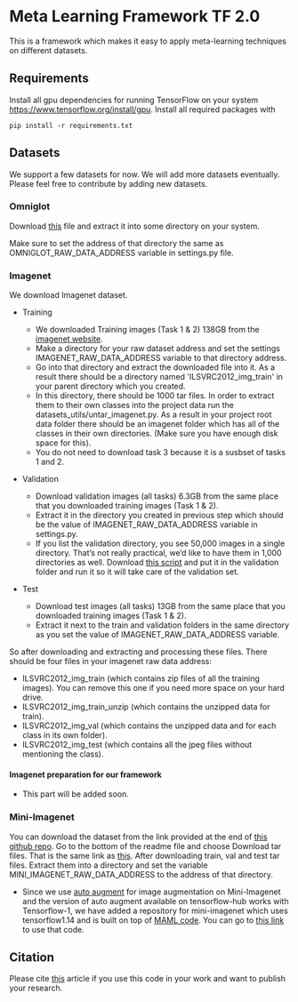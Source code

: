 # Meta Learning Framework TF 2.0

This is a framework which makes it easy to apply meta-learning techniques on different datasets.

## Requirements
Install all gpu dependencies for running TensorFlow on your system <https://www.tensorflow.org/install/gpu>.
Install all required packages with

`pip install -r requirements.txt`

## Datasets

We support a few datasets for now. We will add more datasets eventually. Please feel free to contribute by adding new 
datasets.

### Omniglot
Download [this](https://www.kaggle.com/watesoyan/omniglot/downloads/Omniglot.zip/1) file and extract it into some 
directory on your system.

Make sure to set the address of that directory the same as OMNIGLOT_RAW_DATA_ADDRESS variable in settings.py file.

### Imagenet
We download Imagenet dataset.

* Training
   * We downloaded Training images (Task 1 & 2) 138GB from the [imagenet website](http://www.image-net.org).
   * Make a directory for your raw dataset address and set the settings IMAGENET_RAW_DATA_ADDRESS variable
   to that directory address.
   * Go into that directory and extract the downloaded file into it. As a result there should be a directory 
   named 'ILSVRC2012_img_train' in your parent directory which you created.
   * In this directory, there should be 1000 tar files. In order to extract them to their own classes into the
   project data run the datasets_utils/untar_imagenet.py. As a result in your project root
   data folder there should be an imagenet folder which has all of the classes in their own directories.
   (Make sure you have enough disk space for this).
   * You do not need to download task 3 because it is a susbset of tasks 1 and 2.
* Validation
    * Download validation images (all tasks) 6.3GB from the same place that you downloaded training images (Task 1 & 2).
    * Extract it in the directory you created in previous step which should be the value of IMAGENET_RAW_DATA_ADDRESS
    variable in settings.py.
    * If you list the validation directory, you see 50,000 images in a single directory. That’s not really practical, 
    we’d like to have them in 1,000 directories as well.
    Download [this script](https://github.com/juliensimon/aws/blob/master/mxnet/imagenet/build_validation_tree.sh) and
    put it in the validation folder and run it so it will take care of the validation set.
    
* Test
    * Download test images (all tasks) 13GB from the same place that you downloaded training images (Task 1 & 2).
    * Extract it next to the train and validation folders in the same directory as you set the value of 
    IMAGENET_RAW_DATA_ADDRESS variable.
    
So after downloading and extracting and processing these files. There should be four files in your imagenet raw data
address:
 
* ILSVRC2012_img_train (which contains zip files of all the training images). You can remove this one if you need more 
space on your hard drive.
* ILSVRC2012_img_train_unzip (which contains the unzipped data for train).
* ILSVRC2012_img_val (which contains the unzipped data and for each class in its own folder).
* ILSVRC2012_img_test (which contains all the jpeg files without mentioning the class).
    
          
#### Imagenet preparation for our framework
* This part will be added soon.

### Mini-Imagenet 
You can download the dataset from the link provided at the end of 
[this github repo](https://github.com/yaoyao-liu/mini-imagenet-tools).
Go to the bottom of the readme file and choose Download tar files. 
That is the same link as [this](https://meta-transfer-learning.yaoyao-liu.com/download/).
After downloading train, val and test tar files. Extract them into a directory and set the variable
MINI_IMAGENET_RAW_DATA_ADDRESS to the address of that directory.
* Since we use [auto augment](https://tfhub.dev/google/image_augmentation/nas_cifar/1) for image augmentation on
Mini-Imagenet and the version of auto augment available on tensorflow-hub works with Tensorflow-1, we have added a 
repository for mini-imagenet which uses tensorflow1.14 and is built on top of 
[MAML code](https://github.com/cbfinn/maml). You can go to 
[this link](https://github.com/siavash-khodadadeh/maml) to use that code. 

## Citation

Please cite [this](https://arxiv.org/abs/1811.11819) article if you use this code in your work and want to publish your research.
